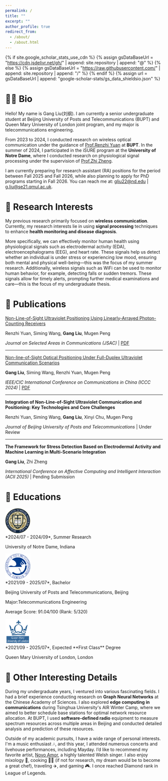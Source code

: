 ```yaml
---
permalink: /
title: ""
excerpt: ""
author_profile: true
redirect_from: 
  - /about/
  - /about.html
---
```


{% if site.google_scholar_stats_use_cdn %}
{% assign gsDataBaseUrl = "https://cdn.jsdelivr.net/gh/" | append: site.repository | append: "@" %}
{% else %}
{% assign gsDataBaseUrl = "https://raw.githubusercontent.com/" | append: site.repository | append: "/" %}
{% endif %}
{% assign url = gsDataBaseUrl | append: "google-scholar-stats/gs_data_shieldsio.json" %}

<span class='anchor' id='about-me'></span>

# 🧑🏻 Bio
Hello! My name is Gang Liu(刘纲). I am currently a senior undergraduate student at Beijing University of Posts and Telecommunications (BUPT) and Queen Mary University of London joint program, and my major is telecommunications engineering.

From 2023 to 2024, I conducted research on wireless optical communication under the guidance of [Prof.Renzhi Yuan](https://scholar.google.com/citations?user=vuiBkVIAAAAJ&hl=en&oi=ao) at **BUPT**. In the summer of 2024, I participated in the iSURE program at the **University of Notre Dame**, where I conducted research on physiological signal processing under the supervision of [Prof.Zhi Zheng](https://engineering.nd.edu/faculty/zhi-zheng/).

I am currently preparing for research assistant (RA) positions for the period between Fall 2025 and Fall 2026, while also planning to apply for PhD programs starting in Fall 2026. You can reach me at:
gliu22@nd.edu | g.liu@se21.qmul.ac.uk.

# 🔬 Research Interests
My previous research primarily focused on **wireless communication**. Currently, my research interests lie in using **signal processing** techniques to enhance **health monitoring and disease diagnosis**.

More specifically, we can effectively monitor human health using physiological signals such as electrodermal activity (EDA), electroencephalograms (EEG), and heart rate. These signals help us detect whether an individual is under stress or experiencing low mood, ensuring both mental and physical well-being—this was the focus of my summer research. Additionally, wireless signals such as WiFi can be used to monitor human behavior, for example, detecting falls or sudden tremors. These signals allow for timely alerts, prompting further medical examinations and care—this is the focus of my undergraduate thesis.

# 📝 Publications 
<!-- <div class='paper-box'><div class='paper-box-image'><div><div class="badge">NeurIPS 2023</div><img src='images/papers/2302.01560.png' alt="sym" width="100%"></div></div>
<div class='paper-box-text' markdown="1"> -->

[Non-Line-of-Sight Ultraviolet Positioning Using Linearly-Arrayed Photon-Counting Receivers](https://ieeexplore.ieee.org/document/10556613) 

Renzhi Yuan, Siming Wang, **Gang Liu**, Mugen Peng

*Journal on Selected Areas in Communications (JSAC)* | [PDF](../images/papers/JSAC.pdf)
<!-- </div>
</div> -->

<!-- <div class='paper-box'><div class='paper-box-image'><div><div class="badge">NeurIPS 2023</div><img src='images/papers/2302.01560.png' alt="sym" width="100%"></div></div>
<div class='paper-box-text' markdown="1"> -->
---
[Non-line-of-Sight Optical Positioning Under Full-Duplex Ultraviolet Communication Scenarios](https://ieeexplore.ieee.org/document/10681787)

**Gang Liu**, Siming Wang, Renzhi Yuan, Mugen Peng 

*IEEE/CIC International Conference on Communications in China (ICCC 2024)* | [PDF](../images/papers/ICCC_2024.pdf)
<!-- </div>
</div> -->

<!-- <div class='paper-box'><div class='paper-box-image'><div><div class="badge">NeurIPS 2023</div><img src='images/papers/2302.01560.png' alt="sym" width="100%"></div></div>
<div class='paper-box-text' markdown="1"> -->
---
**Integration of Non-Line-of-Sight Ultraviolet Communication and Positioning: Key Technologies and Core Challenges**  

Renzhi Yuan, Siming Wang, **Gang Liu**, Xinyi Chu, Mugen Peng

*Journal of Beijing University of Posts and Telecommunications* | Under Review
<!-- </div>
</div> -->

<!-- <div class='paper-box'><div class='paper-box-image'><div><div class="badge">NeurIPS 2023</div><img src='images/papers/2302.01560.png' alt="sym" width="100%"></div></div>
<div class='paper-box-text' markdown="1"> -->
---
**The Framework for Stress Detection Based on Electrodermal Activity and Machine Learning in Multi-Scenario Integration**  


**Gang Liu**, Zhi Zheng 

*International Conference on Affective Computing and Intelligent Interaction (ACII 2025)* | Pending Submission
<!-- </div>
</div> -->





<!-- # 🌟 Selected Honors and Awards -->


# 📖 Educations


<div class='school-box'>
<div><img src='images/nd.png' alt="sym" width="80"></div>
<div class='school-box-text' markdown="1">
*2024/07 - 2024/09*, Summer Research

University of Notre Dame, Indiana

</div>
</div>

<div class='school-box'>
<div><img src='images/bupt.png' alt="sym" width="80"></div>
<div class='school-box-text' markdown="1">
*2021/09 - 2025/07*, Bachelor

Beijing University of Posts and Telecommunications, Beijing

Major:Telecommunications Engineering

Average Score: 91.04/100 (Rank: 5/320)
</div>
</div>

<div class='school-box'>
<div><img src='images/qmul.png' alt="sym" width="80"></div>
<div class='school-box-text' markdown="1">
*2021/09 - 2025/07*, Expected **First Class** Degree
  
Queen Mary University of London, London

</div>
</div>

# 🤪 Other Interesting Details

During my undergraduate years, I ventured into various fascinating fields. I had a brief experience conducting research on **Graph Neural Networks** at the Chinese Academy of Sciences. I also explored **edge computing in communications** during Tsinghua University's AIR Winter Camp, where we aimed to better schedule base stations for optimal network resource allocation. At BUPT, I used **software-defined radio** equipment to measure spectrum resources across multiple areas in Beijing and conducted detailed analysis and prediction of these resources.

Outside of my academic pursuits, I have a wide range of personal interests. I'm a music enthusiast 🎶, and this year, I attended numerous concerts and livehouse performances, including Mayday. I’d like to recommend my favorite artist, [Novo Amor](https://novoamor.co.uk/), a highly talented Welsh singer. I also enjoy mixology 🍾, cooking 🧑‍🍳 (if not for research, my dream would be to become a great chef), traveling ✈️, and gaming 🎮. I once reached Diamond rank in League of Legends.






<!-- # 💻 Internships
- *2023/09 - 2024/07*: Research Intern at **Tencent AI Lab**, under supervision of [Prof. Jianhua Yao](https://scholar.google.com/citations?user=3bQwlCQAAAAJ&hl=zh-CN).
- *2023/02 - 2023/08*: Visiting Student at **CAIRI, Westlake University**, under supervision of [Prof. Stan Z. Li](https://scholar.google.com/citations?user=Y-nyLGIAAAAJ&hl=zh-CN). -->

<!-- # 💻 Internships

<div class='school-box'>
<div><img src='images/tencentailab.png' alt="sym" width="80"></div>
<div class='school-box-text' markdown="1">
*2023/09 - 2024/07*, Research Intern

**Tencent AI Lab**, under supervision of [Prof. Jianhua Yao](https://scholar.google.com/citations?user=3bQwlCQAAAAJ&hl=zh-CN)
</div>
</div>

<div class='school-box'>
<div><img src='images/westlake.png' alt="sym" width="80"></div>
<div class='school-box-text' markdown="1">
*2023/02 - 2023/08*, Visiting Student

**CAIRI, Westlake University**, under supervision of [Prof. Stan Z. Li](https://scholar.google.com/citations?user=Y-nyLGIAAAAJ&hl=zh-CN)
</div>
</div>-->
